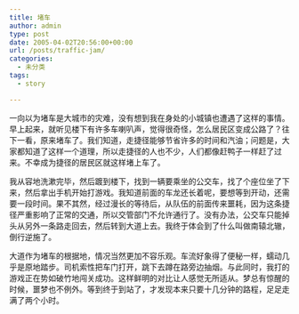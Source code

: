 ```yaml
---
title: 堵车
author: admin
type: post
date: 2005-04-02T20:56:00+00:00
url: /posts/traffic-jam/
categories:
  - 未分类
tags:
  - story

---
```

一向以为堵车是大城市的灾难，没有想到我在身处的小城镇也遭遇了这样的事情。早上起来，就听见楼下有许多车喇叭声，觉得很奇怪，怎么居民区变成公路了？往下一看，原来堵车了。我们知道，走捷径能够节省许多的时间和汽油；问题是，大家都知道了这样一个道理，所以走捷径的人也不少，人们都像赶鸭子一样赶了过来。不幸成为捷径的居民区就这样堵上车了。

我从容地洗漱完毕，然后踱到楼下，找到一辆要乘坐的公交车，找了个座位坐了下来，然后拿出手机开始打游戏。我知道前面的车龙还长着呢，要想等到开动，还需要一段时间。果不其然，经过漫长的等待后，从队伍的前面传来噩耗，因为这条捷径严重影响了正常的交通，所以交管部门不允许通行了。没有办法，公交车只能掉头从另外一条路走回去，然后转到大道上去。我终于体会到了什么叫做南辕北辙，倒行逆施了。

大道作为堵车的根据地，情况当然更加不容乐观。车流好象得了便秘一样，蠕动几乎是原地踏步。司机索性把车门打开，跳下去蹲在路旁边抽烟。与此同时，我打的游戏正在势如破竹地闯关成功。这样鲜明的对比让人感觉无所适从。梦总有惊醒的时候，噩梦也不例外。等到终于到站了，才发现本来只要十几分钟的路程，足足走满了两个小时。